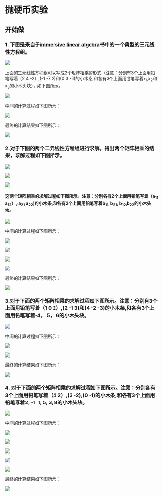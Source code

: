 ﻿# 抛硬币实验

## 开始做

### 1. 下图是来自于[immersive linear algebra](http://immersivemath.com/ila/ch05_gausselim/ch05.html)书中的一个典型的三元线性方程组。

![](/images/概率1/抛硬币实验/1a1.jpg)

上面的三元线性方程组可以写成2个矩阵相乘的形式（注意：分别有3个上面用铅笔写着（2 4 -2）,(-1 -7 2)和(0 3 -6)的小木条,和各有3个上面用铅笔写着x<sub>1</sub>,x<sub>2</sub>和x<sub>3</sub>的小木头块），如下图所示。

![](/images/概率1/抛硬币实验/1a2.jpg)

中间的计算过程如下图所示：

![](/images/概率1/抛硬币实验/1a3.jpg)

最终的计算结果如下图所示：

![](/images/概率1/抛硬币实验/1a4.jpg)

### 2.对于下图的两个二元线性方程组进行求解，得出两个矩阵相乘的结果，求解过程如下图所示。

![](/images/概率1/抛硬币实验/2a1-1.jpg)

![](/images/概率1/抛硬币实验/2a1-2.jpg)

![](/images/概率1/抛硬币实验/2a1-3.jpg)

#### 这两个矩阵相乘的求解过程如下图所示。注意：分别各有2个上面用铅笔写着（a<sub>11</sub> a<sub>12</sub>）,(a<sub>21</sub> a<sub>22</sub>)的小木条,和各有2个上面用铅笔写着b<sub>11</sub>, b<sub>21</sub>, b<sub>12</sub>,b<sub>22</sub>的小木头块。

![](/images/概率1/抛硬币实验/2a2.jpg)

中间的计算过程如下图所示：

![](/images/概率1/抛硬币实验/2a3.jpg)

![](/images/概率1/抛硬币实验/2a4.jpg)

![](/images/概率1/抛硬币实验/2a5.jpg)

![](/images/概率1/抛硬币实验/2a6.jpg)

最终的计算结果如下图所示：

![](/images/概率1/抛硬币实验/2a7.jpg)

### 3.对于下面的两个矩阵相乘的求解过程如下图所示。注意：分别有3个上面用铅笔写着（1 0 2）,(2 -1 3)和(4 -2 -3)的小木条,和各有3个上面用铅笔写着-4， 5， 6的小木头块。

![](/images/概率1/抛硬币实验/3a1.jpg)

中间的计算过程如下图所示：

![](/images/概率1/抛硬币实验/3a2.jpg)

![](/images/概率1/抛硬币实验/3a3.jpg)

最终的计算结果如下图所示：

![](/images/概率1/抛硬币实验/3a4.jpg)

### 4. 对于下面的两个矩阵相乘的求解过程如下图所示。注意：分别各有3个上面用铅笔写着（4 2）,(3 -2),(0 -1)的小木条,和各有3个上面用铅笔写着2, -1, 1, 5, 3, 8的小木头块。

![](/images/概率1/抛硬币实验/4a1.jpg)

中间的计算过程如下图所示：

![](/images/概率1/抛硬币实验/4a2.jpg)

![](/images/概率1/抛硬币实验/4a3.jpg)

![](/images/概率1/抛硬币实验/4a4.jpg)

![](/images/概率1/抛硬币实验/4a5.jpg)

![](/images/概率1/抛硬币实验/4a6.jpg)

最终的计算结果如下图所示：

![](/images/概率1/抛硬币实验/4a7.jpg)
